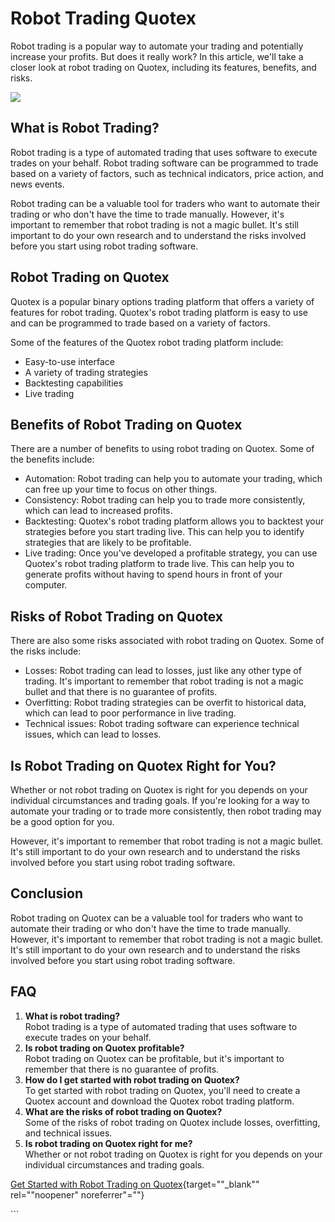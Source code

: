 # Robot Trading Quotex

Robot trading is a popular way to automate your trading and potentially
increase your profits. But does it really work? In this article, we\'ll
take a closer look at robot trading on Quotex, including its features,
benefits, and risks.

[![](https://static.quotex.io/files/4_en/300_250.jpg)](https://traff.sbs/brokerqxlid)

## What is Robot Trading?

Robot trading is a type of automated trading that uses software to
execute trades on your behalf. Robot trading software can be programmed
to trade based on a variety of factors, such as technical indicators,
price action, and news events.

Robot trading can be a valuable tool for traders who want to automate
their trading or who don\'t have the time to trade manually. However,
it\'s important to remember that robot trading is not a magic bullet.
It\'s still important to do your own research and to understand the
risks involved before you start using robot trading software.

## Robot Trading on Quotex

Quotex is a popular binary options trading platform that offers a
variety of features for robot trading. Quotex\'s robot trading platform
is easy to use and can be programmed to trade based on a variety of
factors.

Some of the features of the Quotex robot trading platform include:

-   Easy-to-use interface
-   A variety of trading strategies
-   Backtesting capabilities
-   Live trading

## Benefits of Robot Trading on Quotex

There are a number of benefits to using robot trading on Quotex. Some of
the benefits include:

-   Automation: Robot trading can help you to automate your trading,
    which can free up your time to focus on other things.
-   Consistency: Robot trading can help you to trade more consistently,
    which can lead to increased profits.
-   Backtesting: Quotex\'s robot trading platform allows you to backtest
    your strategies before you start trading live. This can help you to
    identify strategies that are likely to be profitable.
-   Live trading: Once you\'ve developed a profitable strategy, you can
    use Quotex\'s robot trading platform to trade live. This can help
    you to generate profits without having to spend hours in front of
    your computer.

## Risks of Robot Trading on Quotex

There are also some risks associated with robot trading on Quotex. Some
of the risks include:

-   Losses: Robot trading can lead to losses, just like any other type
    of trading. It\'s important to remember that robot trading is not a
    magic bullet and that there is no guarantee of profits.
-   Overfitting: Robot trading strategies can be overfit to historical
    data, which can lead to poor performance in live trading.
-   Technical issues: Robot trading software can experience technical
    issues, which can lead to losses.

## Is Robot Trading on Quotex Right for You?

Whether or not robot trading on Quotex is right for you depends on your
individual circumstances and trading goals. If you\'re looking for a way
to automate your trading or to trade more consistently, then robot
trading may be a good option for you.

However, it\'s important to remember that robot trading is not a magic
bullet. It\'s still important to do your own research and to understand
the risks involved before you start using robot trading software.

## Conclusion

Robot trading on Quotex can be a valuable tool for traders who want to
automate their trading or who don\'t have the time to trade manually.
However, it\'s important to remember that robot trading is not a magic
bullet. It\'s still important to do your own research and to understand
the risks involved before you start using robot trading software.

## FAQ

1.  **What is robot trading?**\
    Robot trading is a type of automated trading that uses software to
    execute trades on your behalf.
2.  **Is robot trading on Quotex profitable?**\
    Robot trading on Quotex can be profitable, but it\'s important to
    remember that there is no guarantee of profits.
3.  **How do I get started with robot trading on Quotex?**\
    To get started with robot trading on Quotex, you\'ll need to create
    a Quotex account and download the Quotex robot trading platform.
4.  **What are the risks of robot trading on Quotex?**\
    Some of the risks of robot trading on Quotex include losses,
    overfitting, and technical issues.
5.  **Is robot trading on Quotex right for me?**\
    Whether or not robot trading on Quotex is right for you depends on
    your individual circumstances and trading goals.

[Get Started with Robot Trading on
Quotex](\%22https://traff.sbs/brokerqxlid\%22){target=""_blank""
rel=""noopener" noreferrer"=""}

\`\`\`

